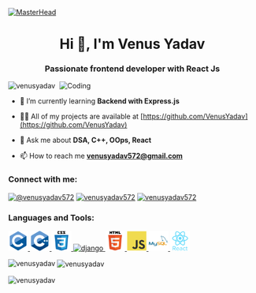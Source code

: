 [![MasterHead](https://i0.wp.com/codemyui.com/wp-content/uploads/2016/11/pixel-based-digital-display-text-animation-1.gif?fit=880%2C440&ssl=1)](https://rishavchanda.io) 
<h1 align="center">Hi 👋, I'm Venus Yadav</h1>
<h3 align="center">Passionate frontend developer with React Js</h3>
<img align="right" alt="Coding" width="400" src="https://cdn.dribbble.com/users/4055494/screenshots/15215756/media/d2b66c4ca0192aa26d103448b3d1518b.gif">
<p align="left"> <img src="https://komarev.com/ghpvc/?username=venusyadav&label=Profile%20views&color=0e75b6&style=flat" alt="venusyadav" /> </p>

- 🌱 I’m currently learning **Backend with Express.js**

- 👨‍💻 All of my projects are available at [https://github.com/VenusYadav](https://github.com/VenusYadav)

- 💬 Ask me about **DSA, C++, OOps, React**

- 📫 How to reach me **venusyadav572@gmail.com**

<h3 align="left">Connect with me:</h3>
<p align="left">
<a href="https://www.hackerrank.com/@venusyadav572" target="blank"><img align="center" src="https://raw.githubusercontent.com/rahuldkjain/github-profile-readme-generator/master/src/images/icons/Social/hackerrank.svg" alt="@venusyadav572" height="30" width="40" /></a>
<a href="https://www.leetcode.com/venusyadav572" target="blank"><img align="center" src="https://raw.githubusercontent.com/rahuldkjain/github-profile-readme-generator/master/src/images/icons/Social/leet-code.svg" alt="venusyadav572" height="30" width="40" /></a>
<a href="https://auth.geeksforgeeks.org/user/venusyadav572" target="blank"><img align="center" src="https://raw.githubusercontent.com/rahuldkjain/github-profile-readme-generator/master/src/images/icons/Social/geeks-for-geeks.svg" alt="venusyadav572" height="30" width="40" /></a>
</p>

<h3 align="left">Languages and Tools:</h3>
<p align="left"> <a href="https://www.cprogramming.com/" target="_blank" rel="noreferrer"> <img src="https://raw.githubusercontent.com/devicons/devicon/master/icons/c/c-original.svg" alt="c" width="40" height="40"/> </a> <a href="https://www.w3schools.com/cpp/" target="_blank" rel="noreferrer"> <img src="https://raw.githubusercontent.com/devicons/devicon/master/icons/cplusplus/cplusplus-original.svg" alt="cplusplus" width="40" height="40"/> </a> <a href="https://www.w3schools.com/css/" target="_blank" rel="noreferrer"> <img src="https://raw.githubusercontent.com/devicons/devicon/master/icons/css3/css3-original-wordmark.svg" alt="css3" width="40" height="40"/> </a> <a href="https://www.djangoproject.com/" target="_blank" rel="noreferrer"> <img src="https://cdn.worldvectorlogo.com/logos/django.svg" alt="django" width="40" height="40"/> </a> <a href="https://www.w3.org/html/" target="_blank" rel="noreferrer"> <img src="https://raw.githubusercontent.com/devicons/devicon/master/icons/html5/html5-original-wordmark.svg" alt="html5" width="40" height="40"/> </a> <a href="https://developer.mozilla.org/en-US/docs/Web/JavaScript" target="_blank" rel="noreferrer"> <img src="https://raw.githubusercontent.com/devicons/devicon/master/icons/javascript/javascript-original.svg" alt="javascript" width="40" height="40"/> </a> <a href="https://www.mysql.com/" target="_blank" rel="noreferrer"> <img src="https://raw.githubusercontent.com/devicons/devicon/master/icons/mysql/mysql-original-wordmark.svg" alt="mysql" width="40" height="40"/> </a> <a href="https://reactjs.org/" target="_blank" rel="noreferrer"> <img src="https://raw.githubusercontent.com/devicons/devicon/master/icons/react/react-original-wordmark.svg" alt="react" width="40" height="40"/> </a> </p>

<p><img align="left" src="https://github-readme-stats.vercel.app/api/top-langs?username=venusyadav&show_icons=true&locale=en&layout=compact" alt="venusyadav" /></p>

<p>&nbsp;<img align="center" src="https://github-readme-stats.vercel.app/api?username=venusyadav&show_icons=true&locale=en" alt="venusyadav" /></p>

<p><img align="center" src="https://github-readme-streak-stats.herokuapp.com/?user=venusyadav&" alt="venusyadav" /></p>
